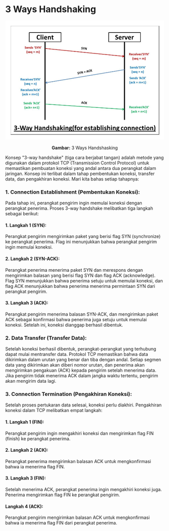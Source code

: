 # 3 Ways Handshaking

<div align="center">
<img src="assets/3-ways-handshaking.jpg">
<p><strong>Gambar:</strong> 3 Ways Handshasking</p>
</div>

Konsep "3-way handshake" (tiga cara berjabat tangan) adalah metode yang digunakan dalam protokol TCP (Transmission Control Protocol) untuk memastikan pembuatan koneksi yang andal antara dua perangkat dalam jaringan. Konsep ini terlibat dalam tahap pembentukan koneksi, transfer data, dan pengakhiran koneksi. Mari kita bahas setiap tahapnya:

### 1. Connection Establishment (Pembentukan Koneksi):
Pada tahap ini, perangkat pengirim ingin memulai koneksi dengan perangkat penerima. Proses 3-way handshake melibatkan tiga langkah sebagai berikut:

   #### 1. Langkah 1 (SYN): 
   Perangkat pengirim mengirimkan paket yang berisi flag SYN (synchronize) ke perangkat penerima. Flag ini menunjukkan bahwa perangkat pengirim ingin memulai koneksi.

   #### 2. Langkah 2 (SYN-ACK): 
   Perangkat penerima menerima paket SYN dan merespons dengan mengirimkan balasan yang berisi flag SYN dan flag ACK (acknowledge). Flag SYN menunjukkan bahwa penerima setuju untuk memulai koneksi, dan flag ACK menunjukkan bahwa penerima menerima permintaan SYN dari perangkat pengirim.

   #### 3. Langkah 3 (ACK): 
   Perangkat pengirim menerima balasan SYN-ACK, dan mengirimkan paket ACK sebagai konfirmasi bahwa penerima juga setuju untuk memulai koneksi. Setelah ini, koneksi dianggap berhasil dibentuk.

### 2. Data Transfer (Transfer Data):
Setelah koneksi berhasil dibentuk, perangkat-perangkat yang terhubung dapat mulai mentransfer data. Protokol TCP memastikan bahwa data dikirimkan dalam urutan yang benar dan tiba dengan andal. Setiap segmen data yang dikirimkan akan diberi nomor urutan, dan penerima akan mengirimkan pengakuan (ACK) kepada pengirim setelah menerima data. Jika pengirim tidak menerima ACK dalam jangka waktu tertentu, pengirim akan mengirim data lagi.

### 3. Connection Termination (Pengakhiran Koneksi):
Setelah proses pertukaran data selesai, koneksi perlu diakhiri. Pengakhiran koneksi dalam TCP melibatkan empat langkah:

   #### 1. Langkah 1 (FIN): 
   Perangkat pengirim ingin mengakhiri koneksi dan mengirimkan flag FIN (finish) ke perangkat penerima.

   #### 2. Langkah 2 (ACK): 
   Perangkat penerima mengirimkan balasan ACK untuk mengkonfirmasi bahwa ia menerima flag FIN.

   #### 3. Langkah 3 (FIN): 
   Setelah menerima ACK, perangkat penerima ingin mengakhiri koneksi juga. Penerima mengirimkan flag FIN ke perangkat pengirim.

   #### Langkah 4 (ACK): 
   Perangkat pengirim mengirimkan balasan ACK untuk mengkonfirmasi bahwa ia menerima flag FIN dari perangkat penerima.





